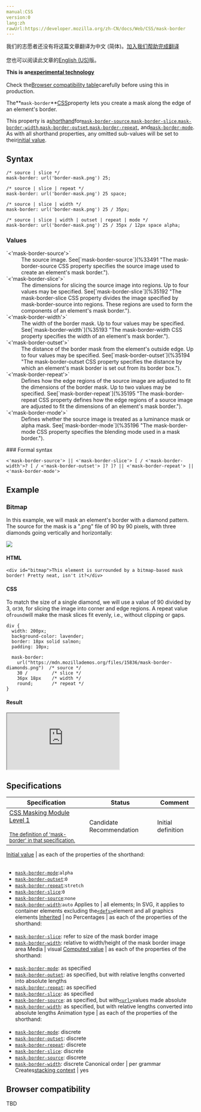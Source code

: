 ```yaml
---
manual:CSS
version:0
lang:zh
rawUrl:https://developer.mozilla.org/zh-CN/docs/Web/CSS/mask-border
---
```




<bdi>我们的志愿者还没有将这篇文章翻译为<bdi>中文 (简体)</bdi>。[加入我们帮助完成翻译](%35189 "")<br></br>您也可以阅读此文章的[English (US)](%35190 "")版。</bdi>






**This is an[experimental technology](%3404 "")**<br></br>Check the[Browser compatibility table](%35191 "")carefully before using this in production.





The**`mask-border`**[CSS](%427 "")property lets you create a mask along the edge of an element&#39;s border.



This property is a[shorthand](%28797 "")for[`mask-border-source`](%33491 "The mask-border-source CSS property specifies the source image used to create an element's mask border."),[`mask-border-slice`](%35192 "The mask-border-slice CSS property divides the image specified by mask-border-source into regions. These regions are used to form the components of an element's mask border."),[`mask-border-width`](%35193 "The mask-border-width CSS property specifies the width of an element's mask border."),[`mask-border-outset`](%35194 "The mask-border-outset CSS property specifies the distance by which an element's mask border is set out from its border box."),[`mask-border-repeat`](%35195 "The mask-border-repeat CSS property defines how the edge regions of a source image are adjusted to fit the dimensions of an element's mask border."), and[`mask-border-mode`](%35196 "The mask-border-mode CSS property specifies the blending mode used in a mask border."). As with all shorthand properties, any omitted sub-values will be set to their[initial value](%28552 "").


## Syntax<a name="Syntax"></a>

```
/* source | slice */
mask-border: url('border-mask.png') 25;

/* source | slice | repeat */
mask-border: url('border-mask.png') 25 space;

/* source | slice | width */
mask-border: url('border-mask.png') 25 / 35px;

/* source | slice | width | outset | repeat | mode */
mask-border: url('border-mask.png') 25 / 35px / 12px space alpha;
```

### Values<a name="Values"></a>
<dl><dt id=''>`<'mask-border-source'>`</dt><dd>The source image. See[`mask-border-source`](%33491 "The mask-border-source CSS property specifies the source image used to create an element's mask border.").</dd><dt id=''>`<'mask-border-slice'>`</dt><dd>The dimensions for slicing the source image into regions. Up to four values may be specified. See[`mask-border-slice`](%35192 "The mask-border-slice CSS property divides the image specified by mask-border-source into regions. These regions are used to form the components of an element's mask border.").</dd><dt id=''>`<'mask-border-width'>`</dt><dd>The width of the border mask. Up to four values may be specified. See[`mask-border-width`](%35193 "The mask-border-width CSS property specifies the width of an element's mask border.").</dd><dt id=''>`<'mask-border-outset'>`</dt><dd>The distance of the border mask from the element&#39;s outside edge. Up to four values may be specified. See[`mask-border-outset`](%35194 "The mask-border-outset CSS property specifies the distance by which an element's mask border is set out from its border box.").</dd><dt id=''>`<'mask-border-repeat'>`</dt><dd>Defines how the edge regions of the source image are adjusted to fit the dimensions of the border mask. Up to two values may be specified. See[`mask-border-repeat`](%35195 "The mask-border-repeat CSS property defines how the edge regions of a source image are adjusted to fit the dimensions of an element's mask border.").</dd><dt id=''>`<'mask-border-mode'>`</dt><dd>Defines whether the source image is treated as a luminance mask or alpha mask. See[`mask-border-mode`](%35196 "The mask-border-mode CSS property specifies the blending mode used in a mask border.").</dd></dl>
### Formal syntax<a name="Formal_syntax"></a>

```
<'mask-border-source'> || <'mask-border-slice'> [ / <'mask-border-width'>? [ / <'mask-border-outset'> ]? ]? || <'mask-border-repeat'> || <'mask-border-mode'>
```

## Example<a name="Example"></a>

### Bitmap<a name="Bitmap"></a>


In this example, we will mask an element&#39;s border with a diamond pattern. The source for the mask is a &quot;.png&quot; file of 90 by 90 pixels, with three diamonds going vertically and horizontally:



![](%35184.png "")


#### HTML<a name="HTML"></a>

```
<div id="bitmap">This element is surrounded by a bitmap-based mask border! Pretty neat, isn't it?</div>
```

#### CSS<a name="CSS"></a>


To match the size of a single diamond, we will use a value of 90 divided by 3, or`30`, for slicing the image into corner and edge regions. A repeat value of`round`will make the mask slices fit evenly, i.e., without clipping or gaps.


```
div {
  width: 200px;
  background-color: lavender;
  border: 18px solid salmon;
  padding: 10px;

  mask-border:
    url("https://mdn.mozillademos.org/files/15836/mask-border-diamonds.png")  /* source */
    30 /         /* slice */
    36px 18px    /* width */
    round;       /* repeat */
}
```

#### Result<a name="Result"></a>


<iframe src='https://mdn.mozillademos.org/en-US/docs/Web/CSS/mask-border$samples/Example?revision=1369174' width='null' height='null'></iframe>



## Specifications<a name="Specifications"></a>

Specification | Status | Comment 
 ---  |  ---  |  ---  | 
[CSS Masking Module Level 1<br></br><small>The definition of &#39;mask-border&#39; in that specification.</small>](%35197 "") | Candidate Recommendation | Initial definition 


[Initial value](%28552 "") | as each of the properties of the shorthand:<br></br>
* [`mask-border-mode`](%35196 "The mask-border-mode CSS property specifies the blending mode used in a mask border."):`alpha`
* [`mask-border-outset`](%35194 "The mask-border-outset CSS property specifies the distance by which an element's mask border is set out from its border box."):`0`
* [`mask-border-repeat`](%35195 "The mask-border-repeat CSS property defines how the edge regions of a source image are adjusted to fit the dimensions of an element's mask border."):`stretch`
* [`mask-border-slice`](%35192 "The mask-border-slice CSS property divides the image specified by mask-border-source into regions. These regions are used to form the components of an element's mask border."):`0`
* [`mask-border-source`](%33491 "The mask-border-source CSS property specifies the source image used to create an element's mask border."):`none`
* [`mask-border-width`](%35193 "The mask-border-width CSS property specifies the width of an element's mask border."):`auto` 
Applies to | all elements; In SVG, it applies to container elements excluding the[`<defs>`](%17543 "SVG allows graphical objects to be defined for later reuse. It is recommended that, wherever possible, referenced elements be defined inside of a <defs> element. Objects created inside a <defs> element are not rendered immediately; instead, think of them as templates or macros created for future use.")element and all graphics elements 
[Inherited](%28555 "") | no 
Percentages | as each of the properties of the shorthand:<br></br>
* [`mask-border-slice`](%35192 "The mask-border-slice CSS property divides the image specified by mask-border-source into regions. These regions are used to form the components of an element's mask border."): refer to size of the mask border image
* [`mask-border-width`](%35193 "The mask-border-width CSS property specifies the width of an element's mask border."): relative to width/height of the mask border image area 
Media | visual 
[Computed value](%28556 "") | as each of the properties of the shorthand:<br></br>
* [`mask-border-mode`](%35196 "The mask-border-mode CSS property specifies the blending mode used in a mask border."): as specified
* [`mask-border-outset`](%35194 "The mask-border-outset CSS property specifies the distance by which an element's mask border is set out from its border box."): as specified, but with relative lengths converted into absolute lengths
* [`mask-border-repeat`](%35195 "The mask-border-repeat CSS property defines how the edge regions of a source image are adjusted to fit the dimensions of an element's mask border."): as specified
* [`mask-border-slice`](%35192 "The mask-border-slice CSS property divides the image specified by mask-border-source into regions. These regions are used to form the components of an element's mask border."): as specified
* [`mask-border-source`](%33491 "The mask-border-source CSS property specifies the source image used to create an element's mask border."): as specified, but with[`<url>`](%28338 "The <url> CSS data type denotes a pointer to a resource, such as an image or a font. URLs can be used in numerous CSS properties, such as background-image, cursor, and list-style.")values made absolute
* [`mask-border-width`](%35193 "The mask-border-width CSS property specifies the width of an element's mask border."): as specified, but with relative lengths converted into absolute lengths 
Animation type | as each of the properties of the shorthand:<br></br>
* [`mask-border-mode`](%35196 "The mask-border-mode CSS property specifies the blending mode used in a mask border."): discrete
* [`mask-border-outset`](%35194 "The mask-border-outset CSS property specifies the distance by which an element's mask border is set out from its border box."): discrete
* [`mask-border-repeat`](%35195 "The mask-border-repeat CSS property defines how the edge regions of a source image are adjusted to fit the dimensions of an element's mask border."): discrete
* [`mask-border-slice`](%35192 "The mask-border-slice CSS property divides the image specified by mask-border-source into regions. These regions are used to form the components of an element's mask border."): discrete
* [`mask-border-source`](%33491 "The mask-border-source CSS property specifies the source image used to create an element's mask border."): discrete
* [`mask-border-width`](%35193 "The mask-border-width CSS property specifies the width of an element's mask border."): discrete 
Canonical order | per grammar 
Creates[stacking context](%30922 "") | yes 


## Browser compatibility<a name="Browser_compatibilityEdit"></a>


TBD




